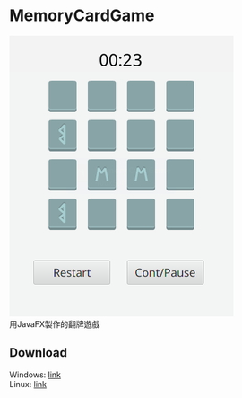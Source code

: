 # MemoryCardGame
![demo](demo.png)   
用JavaFX製作的翻牌遊戲

## Download
Windows: [link](https://github.com/gotchamana/MemoryCardGame/releases/download/v1.0/MemoryCardGame-win64.zip)   
Linux: [link](https://github.com/gotchamana/MemoryCardGame/releases/download/v1.0/MemoryCardGame-linux64.zip)
